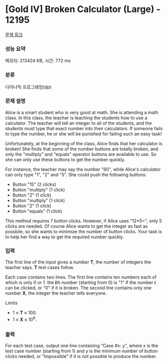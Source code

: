 # [Gold IV] Broken Calculator (Large) - 12195 

[문제 링크](https://www.acmicpc.net/problem/12195) 

### 성능 요약

메모리: 213424 KB, 시간: 772 ms

### 분류

다이나믹 프로그래밍(dp)

### 문제 설명

<p>Alice is a smart student who is very good at math. She is attending a math class. In this class, the teacher is teaching the students how to use a calculator. The teacher will tell an integer to all of the students, and the students must type that exact number into their calculators. If someone fails to type the number, he or she will be punished for failing such an easy task!</p>

<p>Unfortunately, at the beginning of the class, Alice finds that her calculator is broken! She finds that some of the number buttons are totally broken, and only the "multiply" and "equals" operator buttons are available to use. So she can only use these buttons to get the number quickly.</p>

<p>For instance, the teacher may say the number "60", while Alice's calculator can only type "1", "2" and "5". She could push the following buttons:</p>

<ul>
	<li>Button "15" (2 clicks)</li>
	<li>Button "multiply" (1 click)</li>
	<li>Button "2" (1 click)</li>
	<li>Button "multiply" (1 click)</li>
	<li>Button "2" (1 click)</li>
	<li>Button "equals" (1 click)</li>
</ul>

<p>This method requires 7 button clicks. However, if Alice uses "12*5=", only 5 clicks are needed. Of course Alice wants to get the integer as fast as possbile, so she wants to minimize the number of button clicks. Your task is to help her find a way to get the required number quickly.</p>

### 입력 

 <p>The first line of the input gives a number <strong>T</strong>, the number of integers the teacher says. <strong>T</strong> test cases follow.</p>

<p>Each case contains two lines. The first line contains ten numbers each of which is only 0 or 1. the <strong>i</strong>th number (starting from 0) is "1" if the number <strong>i</strong> can be clicked, or "0" if it is broken. The second line contains only one number <strong>X</strong>, the integer the teacher tells everyone.</p>

<p>Limits</p>

<ul>
	<li>1 ≤ <strong>T</strong> ≤ 100.</li>
	<li><span style="line-height:1.6em">1 ≤ </span><strong style="line-height:1.6em">X</strong><span style="line-height:1.6em"> ≤ 10</span><sup style="line-height:1.6em">6</sup><span style="line-height:1.6em">.</span></li>
</ul>

### 출력 

 <p>For each test case, output one line containing "Case #x: y", where x is the test case number (starting from 1) and y is the minimum number of button clicks needed, or "Impossible" if it is not possible to produce the number.</p>

